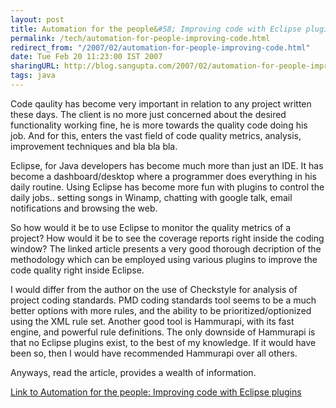 ```yaml
---
layout: post
title: Automation for the people&#58; Improving code with Eclipse plugins
permalink: /tech/automation-for-people-improving-code.html
redirect_from: "/2007/02/automation-for-people-improving-code.html"
date: Tue Feb 20 11:23:00 IST 2007
sharingURL: http://blog.sangupta.com/2007/02/automation-for-people-improving-code.html
tags: java
---
```


Code qaulity has become&nbsp;very important in relation to any project written these days. The client is 
no more just concerned about the desired functionality working fine, he is more towards the quality code 
doing his job. And for this, enters the vast field of code quality metrics, analysis, improvement techniques 
and bla bla bla.

Eclipse, for Java developers has become much more than just an IDE. It has become a dashboard/desktop where 
a programmer does everything in his daily routine. Using Eclipse has become more fun with plugins to control 
the daily jobs.. setting songs in Winamp, chatting with google talk, email notifications and browsing 
the web.

So how would it be to use Eclipse to monitor the quality metrics of a project? How would it be to see the 
coverage reports right inside the coding window? The linked article presents a very good thorough decription 
of the methodology which can be employed using various plugins to improve the code quality right inside 
Eclipse.

I would differ from the author on the use of Checkstyle for analysis of project coding standards. PMD coding 
standards tool seems to be a much better options with more rules, and the ability to be prioritized/optionized 
using the XML rule set. Another good tool is Hammurapi, with its fast engine, and powerful rule definitions. The 
only downside of Hammurapi is that no Eclipse plugins exist, to the best of my knowledge. If it would have 
been so, then I would have recommended Hammurapi over all others.

Anyways, read the article, provides a wealth of information.

<a href="#">Link to Automation for the people: Improving code with Eclipse plugins</a>
